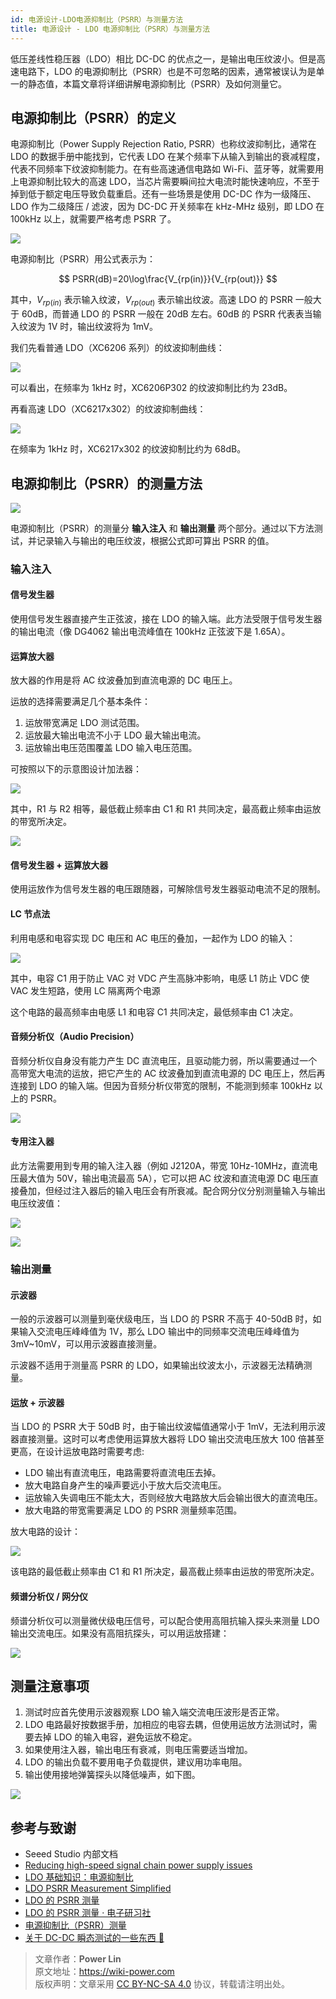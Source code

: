 ```yaml
---
id: 电源设计-LDO电源抑制比（PSRR）与测量方法
title: 电源设计 - LDO 电源抑制比（PSRR）与测量方法
---
```


低压差线性稳压器（LDO）相比 DC-DC 的优点之一，是输出电压纹波小。但是高速电路下，LDO 的电源抑制比（PSRR）也是不可忽略的因素，通常被误认为是单一的静态值，本篇文章将详细讲解电源抑制比（PSRR）及如何测量它。

## 电源抑制比（PSRR）的定义

电源抑制比（Power Supply Rejection Ratio, PSRR）也称纹波抑制比，通常在 LDO 的数据手册中能找到，它代表 LDO 在某个频率下从输入到输出的衰减程度，代表不同频率下纹波抑制能力。在有些高速通信电路如 Wi-Fi、蓝牙等，就需要用上电源抑制比较大的高速 LDO，当芯片需要瞬间拉大电流时能快速响应，不至于掉到低于额定电压导致负载重启。还有一些场景是使用 DC-DC 作为一级降压、LDO 作为二级降压 / 滤波，因为 DC-DC 开关频率在 kHz-MHz 级别，即 LDO 在 100kHz 以上，就需要严格考虑 PSRR 了。

![](https://cos.wiki-power.com/img/20220516174303.png)

电源抑制比（PSRR）用公式表示为：

$$
PSRR(dB)=20\log\frac{V_{rp(in)}}{V_{rp(out)}}
$$

其中，$V_{rp(in)}$ 表示输入纹波，$V_{rp(out)}$ 表示输出纹波。高速 LDO 的 PSRR 一般大于 60dB，而普通 LDO 的 PSRR 一般在 20dB 左右。60dB 的 PSRR 代表表当输入纹波为 1V 时，输出纹波将为 1mV。

我们先看普通 LDO（XC6206 系列）的纹波抑制曲线：

![](https://cos.wiki-power.com/img/20220421142140.png)

可以看出，在频率为 1kHz 时，XC6206P302 的纹波抑制比约为 23dB。

再看高速 LDO（XC6217x302）的纹波抑制曲线：

![](https://cos.wiki-power.com/img/20220421141923.png)

在频率为 1kHz 时，XC6217x302 的纹波抑制比约为 68dB。

## 电源抑制比（PSRR）的测量方法

![](https://cos.wiki-power.com/img/20220424104353.png)

电源抑制比（PSRR）的测量分 **输入注入** 和 **输出测量** 两个部分。通过以下方法测试，并记录输入与输出的电压纹波，根据公式即可算出 PSRR 的值。

### 输入注入

#### 信号发生器

使用信号发生器直接产生正弦波，接在 LDO 的输入端。此方法受限于信号发生器的输出电流（像 DG4062 输出电流峰值在 100kHz 正弦波下是 1.65A）。

#### 运算放大器

放大器的作用是将 AC 纹波叠加到直流电源的 DC 电压上。

运放的选择需要满足几个基本条件：

1. 运放带宽满足 LDO 测试范围。
2. 运放最大输出电流不小于 LDO 最大输出电流。
3. 运放输出电压范围覆盖 LDO 输入电压范围。

可按照以下的示意图设计加法器：

![](https://cos.wiki-power.com/img/20220424101211.png)

其中，R1 与 R2 相等，最低截止频率由 C1 和 R1 共同决定，最高截止频率由运放的带宽所决定。

![](https://cos.wiki-power.com/img/20220424104709.png)

#### 信号发生器 + 运算放大器

使用运放作为信号发生器的电压跟随器，可解除信号发生器驱动电流不足的限制。

#### LC 节点法

利用电感和电容实现 DC 电压和 AC 电压的叠加，一起作为 LDO 的输入：

![](https://cos.wiki-power.com/img/20220424102617.png)

其中，电容 C1 用于防止 VAC 对 VDC 产生高脉冲影响，电感 L1 防止 VDC 使 VAC 发生短路，使用 LC 隔离两个电源

这个电路的最高频率由电感 L1 和电容 C1 共同决定，最低频率由 C1 决定。

#### 音频分析仪（Audio Precision）

音频分析仪自身没有能力产生 DC 直流电压，且驱动能力弱，所以需要通过一个高带宽大电流的运放，把它产生的 AC 纹波叠加到直流电源的 DC 电压上，然后再连接到 LDO 的输入端。但因为音频分析仪带宽的限制，不能测到频率 100kHz 以上的 PSRR。

![](https://cos.wiki-power.com/img/20220424095319.png)

#### 专用注入器

此方法需要用到专用的输入注入器（例如 J2120A，带宽 10Hz-10MHz，直流电压最大值为 50V，输出电流最高 5A），它可以把 AC 纹波和直流电源 DC 电压直接叠加，但经过注入器后的输入电压会有所衰减。配合网分仪分别测量输入与输出电压纹波值：

![](https://cos.wiki-power.com/img/20220421145125.png)

![](https://cos.wiki-power.com/img/20220424095347.png)

### 输出测量

#### 示波器

一般的示波器可以测量到毫伏级电压，当 LDO 的 PSRR 不高于 40-50dB 时，如果输入交流电压峰峰值为 1V，那么 LDO 输出中的同频率交流电压峰峰值为 3mV~10mV，可以用示波器直接测量。

示波器不适用于测量高 PSRR 的 LDO，如果输出纹波太小，示波器无法精确测量。

#### 运放 + 示波器

当 LDO 的 PSRR 大于 50dB 时，由于输出纹波幅值通常小于 1mV，无法利用示波器直接测量。这时可以考虑使用运算放大器将 LDO 输出交流电压放大 100 倍甚至更高，在设计运放电路时需要考虑:

- LDO 输出有直流电压，电路需要将直流电压去掉。
- 放大电路自身产生的噪声要远小于放大后交流电压。
- 运放输入失调电压不能太大，否则经放大电路放大后会输出很大的直流电压。
- 放大电路的带宽需要满足 LDO 的 PSRR 测量频率范围。

放大电路的设计：

![](https://cos.wiki-power.com/img/20220424103037.png)

该电路的最低截止频率由 C1 和 R1 所决定，最高截止频率由运放的带宽所决定。

#### 频谱分析仪 / 网分仪

频谱分析仪可以测量微伏级电压信号，可以配合使用高阻抗输入探头来测量 LDO 输出交流电压。如果没有高阻抗探头，可以用运放搭建：

![](https://cos.wiki-power.com/img/20220424103409.png)

## 测量注意事项

1. 测试时应首先使用示波器观察 LDO 输入端交流电压波形是否正常。
2. LDO 电路最好按数据手册，加相应的电容去耦，但使用运放方法测试时，需要去掉 LDO 的输入电容，避免运放不稳定。
3. 如果使用注入器，输出电压有衰减，则电压需要适当增加。
4. LDO 的输出负载不要用电子负载提供，建议用功率电阻。
5. 输出使用接地弹簧探头以降低噪声，如下图。

![](https://cos.wiki-power.com/img/20220424104154.png)

## 参考与致谢

- Seeed Studio 内部文档
- [Reducing high-speed signal chain power supply issues](https://e2e.ti.com/blogs_/b/powerhouse/posts/reducing-high-speed-signal-chain-power-supply-issues)
- [LDO 基础知识：电源抑制比](https://e2echina.ti.com/blogs_/b/analogwire/posts/ldo)
- [LDO PSRR Measurement Simplified](https://www.ti.com/lit/an/slaa414a/slaa414a.pdf?ts=1650484764171&ref_url=https%253A%252F%252Fwww.google.com%252F)
- [LDO 的 PSRR 测量](http://www.3peakic.com.cn/Public/Uploads/files/LDO%E7%9A%84PSRR%E6%B5%8B%E9%87%8F.pdf)
- [LDO 的 PSRR 测量 · 电子研习社](https://zhuanlan.zhihu.com/p/35112931)
- [电源抑制比（PSRR）测量](https://www.rohde-schwarz.com.cn/applications/-psrr-application-card_56279-601516.html)
- [关于 DC-DC 瞬态测试的一些东西 🚧](http://www.oliverkung.top/%e5%85%b3%e4%ba%8edc-dc%e7%9e%ac%e6%80%81%e6%b5%8b%e8%af%95%e7%9a%84%e4%b8%80%e4%ba%9b%e4%b8%9c%e8%a5%bf/)

> 文章作者：**Power Lin**  
> 原文地址：<https://wiki-power.com>  
> 版权声明：文章采用 [CC BY-NC-SA 4.0](https://creativecommons.org/licenses/by/4.0/deed.zh) 协议，转载请注明出处。
